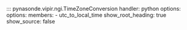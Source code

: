 <!-- 
Author(s): Shibaji Chakraborty

Disclaimer:
pynasonde is under the MIT license found in the root directory LICENSE.md 
Everyone is permitted to copy and distribute verbatim copies of this license 
document.

This version of the MIT Public License incorporates the terms
and conditions of MIT General Public License.
-->

::: pynasonde.vipir.ngi.TimeZoneConversion
    handler: python
    options:
    options:
        members:
            - utc_to_local_time
      show_root_heading: true
      show_source: false